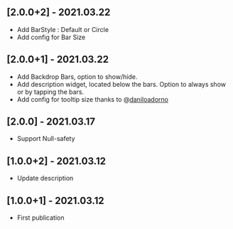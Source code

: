 ## [2.0.0+2] - 2021.03.22

- Add BarStyle : Default or Circle
- Add config for Bar Size

## [2.0.0+1] - 2021.03.22

- Add Backdrop Bars, option to show/hide.
- Add description widget, located below the bars. Option to always show or by tapping the bars.
- Add config for tooltip size thanks to @[daniloadorno](https://github.com/daniloadorno)

## [2.0.0] - 2021.03.17

- Support Null-safety

## [1.0.0+2] - 2021.03.12

- Update description

## [1.0.0+1] - 2021.03.12

- First publication
